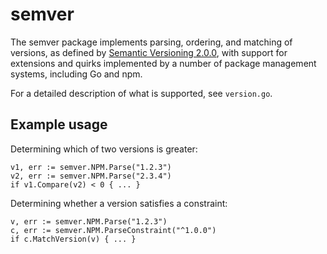# semver

The semver package implements parsing, ordering, and matching of versions, as
defined by [Semantic Versioning 2.0.0](https://semver.org/spec/v2.0.0.html),
with support for extensions and quirks implemented by a number of package
management systems, including Go and npm.

For a detailed description of what is supported, see `version.go`.

## Example usage

Determining which of two versions is greater:

```
v1, err := semver.NPM.Parse("1.2.3")
v2, err := semver.NPM.Parse("2.3.4")
if v1.Compare(v2) < 0 { ... }
```

Determining whether a version satisfies a constraint:

```
v, err := semver.NPM.Parse("1.2.3")
c, err := semver.NPM.ParseConstraint("^1.0.0")
if c.MatchVersion(v) { ... }
```
